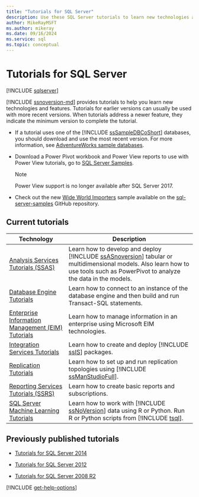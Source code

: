 ```yaml
---
title: "Tutorials for SQL Server"
description: Use these SQL Server tutorials to learn new technologies and features. Tutorials for earlier versions of SQL Server usually work with more recent versions.
author: MikeRayMSFT
ms.author: mikeray
ms.date: 09/16/2024
ms.service: sql
ms.topic: conceptual
---
```

# Tutorials for SQL Server

[!INCLUDE [sqlserver](../includes/applies-to-version/sqlserver.md)]

[!INCLUDE [ssnoversion-md](../includes/ssnoversion-md.md)] provides tutorials to help you learn new technologies and features. Tutorials for earlier versions can usually be used with more recent versions. When tutorials address a newer feature, they indicate the minimum version to complete the tutorial.

- If a tutorial uses one of the [!INCLUDE [ssSampleDBCoShort](../includes/sssampledbcoshort-md.md)] databases, you should download and use the most recent version. For more information, see [AdventureWorks sample databases](https://github.com/microsoft/sql-server-samples/releases/tag/adventureworks).
- Download a Power Pivot workbook and Power View reports to use with Power View tutorials, go to [SQL Server Samples](../samples/sql-samples-where-are.md).

    > [!NOTE]  
    > Power View support is no longer available after SQL Server 2017.

- Check out the new [Wide World Importers](../samples/wide-world-importers-what-is.md) sample available on the [sql-server-samples](https://github.com/Microsoft/sql-server-samples) GitHub repository.

## Current tutorials

| Technology | Description |
| --- | --- |
| [Analysis Services Tutorials (SSAS)](/analysis-services/analysis-services-tutorials-ssas) | Learn how to develop and deploy [!INCLUDE [ssASnoversion](../includes/ssasnoversion-md.md)] tabular or multidimensional models. Also learn how to use tools such as PowerPivot to analyze the data in the models. |
| [Database Engine Tutorials](../relational-databases/database-engine-tutorials.md) | Learn how to connect to an instance of the database engine and then build and run Transact-SQL statements. |
| [Enterprise Information Management (EIM) Tutorials](https://wiki.scn.sap.com/wiki/display/EIM/EIM+Tutorials) | Learn how to manage information in an enterprise using Microsoft EIM technologies. |
| [Integration Services Tutorials](../integration-services/integration-services-tutorials.md) | Learn how to create and deploy [!INCLUDE [ssIS](../includes/ssis-md.md)] packages. |
| [Replication Tutorials](../relational-databases/replication/replication-tutorials.md) | Learn how to set up and run replication topologies using [!INCLUDE [ssManStudioFull](../includes/ssmanstudiofull-md.md)]. |
| [Reporting Services Tutorials (SSRS)](../reporting-services/reporting-services-tutorials-ssrs.md) | Learn how to create basic reports and subscriptions. |
| [SQL Server Machine Learning Tutorials](../machine-learning/tutorials/r-tutorials.md) | Learn how to work with [!INCLUDE [ssNoVersion](../includes/ssnoversion-md.md)] data using R or Python. Run R or Python scripts from [!INCLUDE [tsql](../includes/tsql-md.md)]. |

## Previously published tutorials

- [Tutorials for SQL Server 2014](https://www.quackit.com/sql_server/sql_server_2014/tutorial/)

- [Tutorials for SQL Server 2012](/previous-versions/sql/sql-server-2012/hh231699(v=sql.110))

- [Tutorials for SQL Server 2008 R2](/previous-versions/sql/sql-server-2008-r2/ms167593(v=sql.105))

[!INCLUDE [get-help-options](../includes/paragraph-content/get-help-options.md)]
